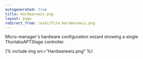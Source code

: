 ```yaml
---
autogenerated: true
title: Hardwarewiz.png
layout: page
redirect_from: /wiki/File:Hardwarewiz.png
---
```


Micro-manager's hardware configuration wizard showing a single
ThorlabsAPTStage controller.

{% include img src="Hardwarewiz.png" %}
